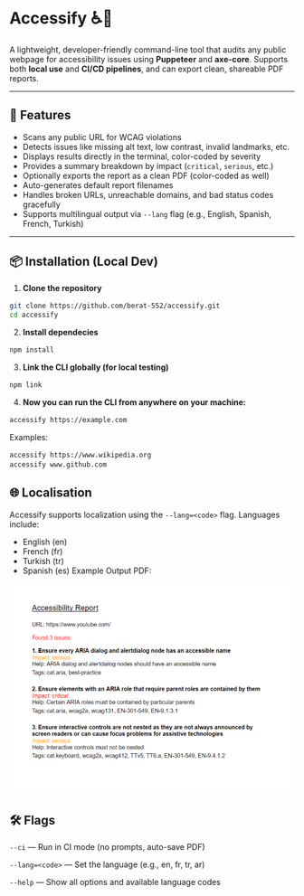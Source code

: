 # Accessify ♿🧪

A lightweight, developer-friendly command-line tool that audits any public webpage for accessibility issues using **Puppeteer** and **axe-core**. Supports both **local use** and **CI/CD pipelines**, and can export clean, shareable PDF reports.

---

## 🚀 Features

- Scans any public URL for WCAG violations
- Detects issues like missing alt text, low contrast, invalid landmarks, etc.
- Displays results directly in the terminal, color-coded by severity
- Provides a summary breakdown by impact (`critical`, `serious`, etc.)
- Optionally exports the report as a clean PDF (color-coded as well)
- Auto-generates default report filenames
- Handles broken URLs, unreachable domains, and bad status codes gracefully
- Supports multilingual output via `--lang` flag (e.g., English, Spanish, French, Turkish)

---

## 📦 Installation (Local Dev)

1. **Clone the repository**

```bash
git clone https://github.com/berat-552/accessify.git
cd accessify
```

2. **Install dependecies**

```bash
npm install
```

3. **Link the CLI globally (for local testing)**

```bash
npm link
```

4. **Now you can run the CLI from anywhere on your machine:**

```bash
accessify https://example.com
```

Examples:

```bash
accessify https://www.wikipedia.org
accessify www.github.com
```

## 🌐 Localisation

Accessify supports localization using the `--lang=<code>` flag. Languages include:

- English (en)
- French (fr)
- Turkish (tr)
- Spanish (es)
  Example Output PDF:

![Example Accessibility Report](./Example-Accessibility-Report.png)

## 🛠 Flags

`--ci` — Run in CI mode (no prompts, auto-save PDF)

`--lang=<code>` — Set the language (e.g., en, fr, tr, ar)

`--help` — Show all options and available language codes
